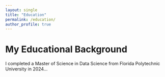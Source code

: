```yaml
---
layout: single
title: "Education"
permalink: /education/
author_profile: true
---
```



# My Educational Background

I completed a Master of Science in Data Science from Florida Polytechnic University in 2024...
